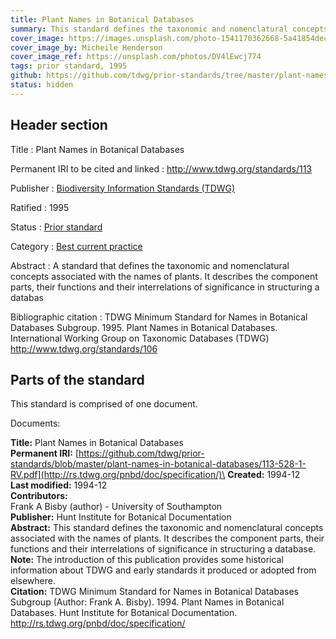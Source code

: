 ```yaml
---
title: Plant Names in Botanical Databases
summary: This standard defines the taxonomic and nomenclatural concepts associated with the names of plants. It describes the component parts, their functions and their interrelations of significance in structuring a database. The appendices provide an outline of a preliminary data dictionary illustrating possible elements and their properties. It does not provide a data model or a data format.
cover_image: https://images.unsplash.com/photo-1541170362668-5a41854decee
cover_image_by: Micheile Henderson
cover_image_ref: https://unsplash.com/photos/DV4lEwcj774
tags: prior standard, 1995
github: https://github.com/tdwg/prior-standards/tree/master/plant-names-in-botanical-databases
status: hidden
---
```


## Header section

Title
: Plant Names in Botanical Databases

Permanent IRI to be cited and linked
: <http://www.tdwg.org/standards/113>

Publisher
: [Biodiversity Information Standards (TDWG)](https://www.tdwg.org/)

Ratified
: 1995

Status
: [Prior standard](https://www.tdwg.org/standards/status-and-categories/)

Category
: [Best current practice](https://www.tdwg.org/standards/status-and-categories/)

Abstract
: A standard that defines the taxonomic and nomenclatural concepts associated with the names of plants. It describes the component parts, their functions and their interrelations of significance in structuring a databas

Bibliographic citation
: TDWG Minimum Standard for Names in Botanical Databases Subgroup. 1995. Plant Names in Botanical Databases. International Working Group on Taxonomic Databases (TDWG) http://www.tdwg.org/standards/106

## Parts of the standard

This standard is comprised of one document. 

Documents:

**Title:** Plant Names in Botanical Databases\
**Permanent IRI:** [https://github.com/tdwg/prior-standards/blob/master/plant-names-in-botanical-databases/113-528-1-RV.pdf](http://rs.tdwg.org/pnbd/doc/specification/)\
**Created:** 1994-12\
**Last modified:** 1994-12\
**Contributors:**\
Frank A Bisby  (author) - University of Southampton \
**Publisher:** Hunt Institute for Botanical Documentation\
**Abstract:** This standard defines the taxonomic and nomenclatural concepts associated with the names of plants. It describes the component parts, their functions and their interrelations of significance in structuring a database. \
**Note:** The introduction of this publication provides some historical information about TDWG and early standards it produced or adopted from elsewhere.\
**Citation:** TDWG Minimum Standard for Names in Botanical Databases Subgroup (Author: Frank A. Bisby). 1994. Plant Names in Botanical Databases. Hunt Institute for Botanical Documentation. http://rs.tdwg.org/pnbd/doc/specification/

